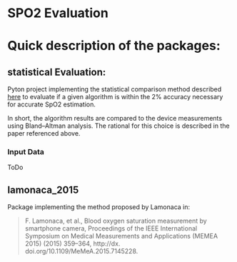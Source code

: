 # SPO2 Evaluation


# Quick description of the packages:

## statistical Evaluation:

Pyton project implementing the statistical comparison method described [here](https://www.overleaf.com/read/kwfmchzmmgtm)
to evaluate if a given algorithm is within the 2% accuracy necessary for accurate SpO2 estimation.

In short, the algorithm results are compared to the device measurements using Bland–Altman analysis. The rational for this choice is described in the paper referenced above.

### Input Data

ToDo

## lamonaca_2015

Package implementing the method proposed by Lamonaca in:

> F. Lamonaca, et al., Blood oxygen saturation measurement by smartphone
> camera, Proceedings of the IEEE International Symposium on Medical
> Measurements and Applications (MEMEA 2015) (2015) 359–364, http://dx.
> doi.org/10.1109/MeMeA.2015.7145228.

